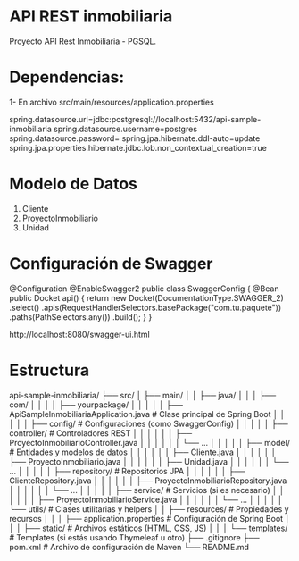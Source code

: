 # API REST inmobiliaria 

Proyecto API Rest Inmobiliaria - PGSQL.

# Dependencias:

1- En archivo src/main/resources/application.properties

spring.datasource.url=jdbc:postgresql://localhost:5432/api-sample-inmobiliaria
spring.datasource.username=postgres
spring.datasource.password=
spring.jpa.hibernate.ddl-auto=update
spring.jpa.properties.hibernate.jdbc.lob.non_contextual_creation=true


# Modelo de Datos

1. Cliente
2. ProyectoInmobiliario
3. Unidad


# Configuración de Swagger

@Configuration
@EnableSwagger2
public class SwaggerConfig {
    @Bean
    public Docket api() {
        return new Docket(DocumentationType.SWAGGER_2)
                .select()
                .apis(RequestHandlerSelectors.basePackage("com.tu.paquete"))
                .paths(PathSelectors.any())
                .build();
    }
}


http://localhost:8080/swagger-ui.html


# Estructura

api-sample-inmobiliaria/
├── src/
│   ├── main/
│   │   ├── java/
│   │   │   ├── com/
│   │   │   │   ├── yourpackage/
│   │   │   │   │   ├── ApiSampleInmobiliariaApplication.java  # Clase principal de Spring Boot
│   │   │   │   │   ├── config/                                # Configuraciones (como SwaggerConfig)
│   │   │   │   │   ├── controller/                            # Controladores REST
│   │   │   │   │   │   ├── ProyectoInmobiliarioController.java
│   │   │   │   │   │   └── ...
│   │   │   │   │   ├── model/                                 # Entidades y modelos de datos
│   │   │   │   │   │   ├── Cliente.java
│   │   │   │   │   │   ├── ProyectoInmobiliario.java
│   │   │   │   │   │   ├── Unidad.java
│   │   │   │   │   │   └── ...
│   │   │   │   │   ├── repository/                            # Repositorios JPA
│   │   │   │   │   │   ├── ClienteRepository.java
│   │   │   │   │   │   ├── ProyectoInmobiliarioRepository.java
│   │   │   │   │   │   └── ...
│   │   │   │   │   ├── service/                               # Servicios (si es necesario)
│   │   │   │   │   │   ├── ProyectoInmobiliarioService.java
│   │   │   │   │   │   └── ...
│   │   │   │   │   └── utils/                                 # Clases utilitarias y helpers
│   │   ├── resources/                                         # Propiedades y recursos
│   │   │   ├── application.properties                         # Configuración de Spring Boot
│   │   │   ├── static/                                       # Archivos estáticos (HTML, CSS, JS)
│   │   │   └── templates/                                    # Templates (si estás usando Thymeleaf u otro)
├── .gitignore
├── pom.xml                                                   # Archivo de configuración de Maven
└── README.md

 
